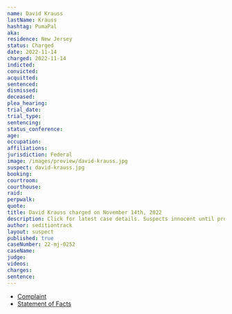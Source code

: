 ```yaml
---
name: David Krauss
lastName: Krauss
hashtag: PumaPal
aka:
residence: New Jersey
status: Charged
date: 2022-11-14
charged: 2022-11-14
indicted:
convicted:
acquitted:
sentenced:
dismissed:
deceased:
plea_hearing:
trial_date:
trial_type:
sentencing:
status_conference:
age:
occupation:
affiliations:
jurisdiction: Federal
image: /images/preview/david-krauss.jpg
suspect: david-krauss.jpg
booking:
courtroom:
courthouse:
raid:
perpwalk:
quote:
title: David Krauss charged on November 14th, 2022
description: Click for latest case details. Suspects innocent until proven guilty.
author: seditiontrack
layout: suspect
published: true
caseNumber: 22-mj-0252
caseName:
judge:
videos:
charges:
sentence:
---
```

- [Complaint](https://www.justice.gov/usao-dc/case-multi-defendant/file/1551986/download)
- [Statement of Facts](https://www.justice.gov/usao-dc/case-multi-defendant/file/1551991/download)
